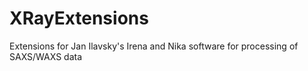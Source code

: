 # XRayExtensions
Extensions for Jan Ilavsky's Irena and Nika software for processing of SAXS/WAXS data
